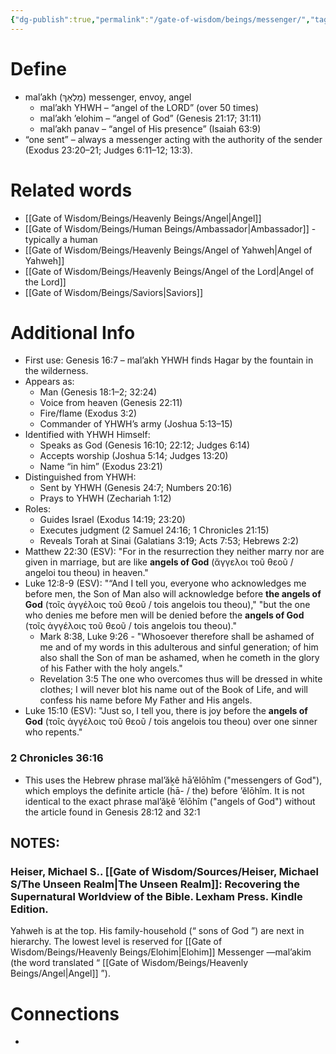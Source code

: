 ```yaml
---
{"dg-publish":true,"permalink":"/gate-of-wisdom/beings/messenger/","tags":["#GateWisdom","M","Being"]}
---
```


# Define
- mal’akh (מַלְאַךְ) messenger, envoy, angel 
	- mal’akh YHWH – “angel of the LORD” (over 50 times)
    - mal’akh ’elohim – “angel of God” (Genesis 21:17; 31:11)
    - mal’akh panav – “angel of His presence” (Isaiah 63:9)
-  “one sent” – always a messenger acting with the authority of the sender (Exodus 23:20–21; Judges 6:11–12; 13:3).  

# Related words
- [[Gate of Wisdom/Beings/Heavenly Beings/Angel\|Angel]]
- [[Gate of Wisdom/Beings/Human Beings/Ambassador\|Ambassador]] - typically a human
- [[Gate of Wisdom/Beings/Heavenly Beings/Angel of Yahweh\|Angel of Yahweh]]
- [[Gate of Wisdom/Beings/Heavenly Beings/Angel of the Lord\|Angel of the Lord]]
- [[Gate of Wisdom/Beings/Saviors\|Saviors]]

# Additional Info
- First use: Genesis 16:7 – mal’akh YHWH finds Hagar by the fountain in the wilderness.  
- Appears as:
	- Man (Genesis 18:1–2; 32:24)
	- Voice from heaven (Genesis 22:11)
	- Fire/flame (Exodus 3:2)
	- Commander of YHWH’s army (Joshua 5:13–15)
- Identified with YHWH Himself:
    - Speaks as God (Genesis 16:10; 22:12; Judges 6:14)
    - Accepts worship (Joshua 5:14; Judges 13:20)
    - Name “in him” (Exodus 23:21)
- Distinguished from YHWH:
    - Sent by YHWH (Genesis 24:7; Numbers 20:16)
    - Prays to YHWH (Zechariah 1:12)
- Roles:
    - Guides Israel (Exodus 14:19; 23:20)
    - Executes judgment (2 Samuel 24:16; 1 Chronicles 21:15)
    - Reveals Torah at Sinai (Galatians 3:19; Acts 7:53; Hebrews 2:2)
- Matthew 22:30 (ESV): "For in the resurrection they neither marry nor are given in marriage, but are like **angels of God** (ἄγγελοι τοῦ θεοῦ / angeloi tou theou) in heaven."
- Luke 12:8-9 (ESV): "“And I tell you, everyone who acknowledges me before men, the Son of Man also will acknowledge before **the angels of God** (τοῖς ἀγγέλοις τοῦ θεοῦ / tois angelois tou theou)," "but the one who denies me before men will be denied before the **angels of God** (τοῖς ἀγγέλοις τοῦ θεοῦ / tois angelois tou theou)."
	- Mark 8:38, Luke 9:26 - "Whosoever therefore shall be ashamed of me and of my words in this adulterous and sinful generation; of him also shall the Son of man be ashamed, when he cometh in the glory of his Father with the holy angels."
	- Revelation 3:5 The one who overcomes thus will be dressed in white clothes; I will never blot his name out of the Book of Life, and will confess his name before My Father and His angels.
- Luke 15:10 (ESV): "Just so, I tell you, there is joy before the **angels of God** (τοῖς ἀγγέλοις τοῦ θεοῦ / tois angelois tou theou) over one sinner who repents." 

### 2 Chronicles 36:16 
- This uses the Hebrew phrase mal’ăḵê hā’ĕlōhîm ("messengers of God"), which employs the definite article (hā- / the) before ’ĕlōhîm. It is not identical to the exact phrase mal’ăḵê ’ĕlōhîm ("angels of God") without the article found in Genesis 28:12 and 32:1



## NOTES:

### Heiser, Michael S.. [[Gate of Wisdom/Sources/Heiser, Michael S/The Unseen Realm\|The Unseen Realm]]: Recovering the Supernatural Worldview of the Bible. Lexham Press. Kindle Edition.

Yahweh is at the top. 
	His family-household (“ sons of God ”) are next in hierarchy. 
		The lowest level is reserved for [[Gate of Wisdom/Beings/Heavenly Beings/Elohim\|Elohim]] Messenger —mal’akim (the word translated “ [[Gate of Wisdom/Beings/Heavenly Beings/Angel\|Angel]] ”).

# Connections
- 

